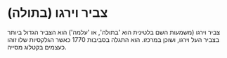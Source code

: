 # צביר וירגו (בתולה)

צביר וירגו (משמעות השם בלטינית הוא 'בתולה', או 'עלמה') הוא הצביר הגדול ביותר
בצביר העל וירגו, ושוכן במרכזו. הוא התגלה בסביבות 1770 כאשר הגלקסיות שלו זוהו
כעצמים בקטלוג מסייה.
